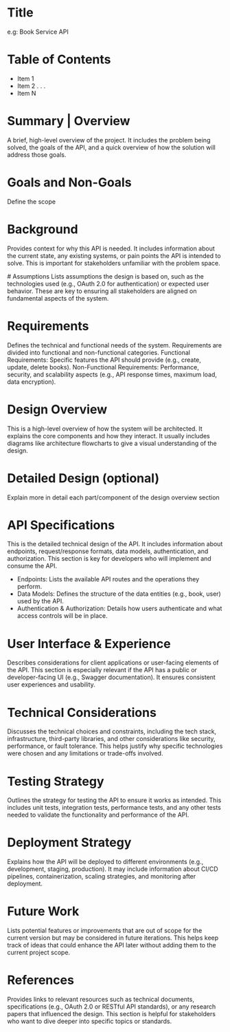 
# Title
e.g: Book Service API

# Table of Contents
- Item 1
- Item 2
	.
	.
	.
- Item N

# Summary | Overview
A brief, high-level overview of the project. It includes the problem being solved, the goals of the API, and a quick overview of how the solution will address those goals.

# Goals and Non-Goals
Define the scope

# Background
Provides context for why this API is needed. It includes information about the current state, any existing systems, or pain points the API is intended to solve. This is important for stakeholders unfamiliar with the problem space.

# Assumptions
Lists assumptions the design is based on, such as the technologies used (e.g., OAuth 2.0 for authentication) or expected user behavior. These are key to ensuring all stakeholders are aligned on fundamental aspects of the system.

# Requirements
Defines the technical and functional needs of the system. Requirements are divided into functional and non-functional categories.
Functional Requirements: Specific features the API should provide (e.g., create, update, delete books).
Non-Functional Requirements: Performance, security, and scalability aspects (e.g., API response times, maximum load, data encryption).

# Design Overview
This is a high-level overview of how the system will be architected. It explains the core components and how they interact. It usually includes diagrams like architecture flowcharts to give a visual understanding of the design.

# Detailed Design (optional)
Explain more in detail each part/component of the design overview section

# API Specifications
This is the detailed technical design of the API. It includes information about endpoints, request/response formats, data models, authentication, and authorization. This section is key for developers who will implement and consume the API.
- Endpoints: Lists the available API routes and the operations they perform.
- Data Models: Defines the structure of the data entities (e.g., book, user) used by the API.
- Authentication & Authorization: Details how users authenticate and what access controls will be in place.

# User Interface & Experience
Describes considerations for client applications or user-facing elements of the API. This section is especially relevant if the API has a public or developer-facing UI (e.g., Swagger documentation). It ensures consistent user experiences and usability.

# Technical Considerations
Discusses the technical choices and constraints, including the tech stack, infrastructure, third-party libraries, and other considerations like security, performance, or fault tolerance. This helps justify why specific technologies were chosen and any limitations or trade-offs involved.

# Testing Strategy
Outlines the strategy for testing the API to ensure it works as intended. This includes unit tests, integration tests, performance tests, and any other tests needed to validate the functionality and performance of the API.

# Deployment Strategy
Explains how the API will be deployed to different environments (e.g., development, staging, production). It may include information about CI/CD pipelines, containerization, scaling strategies, and monitoring after deployment.

# Future Work
Lists potential features or improvements that are out of scope for the current version but may be considered in future iterations. This helps keep track of ideas that could enhance the API later without adding them to the current project scope.

# References
Provides links to relevant resources such as technical documents, specifications (e.g., OAuth 2.0 or RESTful API standards), or any research papers that influenced the design. This section is helpful for stakeholders who want to dive deeper into specific topics or standards.